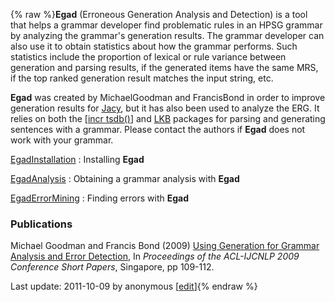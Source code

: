 {% raw %}**Egad** (Erroneous Generation Analysis and Detection) is a tool that
helps a grammar developer find problematic rules in an HPSG grammar by
analyzing the grammar's generation results. The grammar developer can
also use it to obtain statistics about how the grammar performs. Such
statistics include the proportion of lexical or rule variance between
generation and parsing results, if the generated items have the same
MRS, if the top ranked generation result matches the input string, etc.

**Egad** was created by MichaelGoodman and
FrancisBond in order to improve generation results for
[Jacy](https://blog.inductorsoftware.com/docsproto/grammars/JacyTop), but it has also been used to analyze the ERG. It relies
on both the [\[incr tsdb()](https://blog.inductorsoftware.com/docsproto/tools/ItsdbTop)\] and [LKB](https://blog.inductorsoftware.com/docsproto/tools/LkbTop) packages for
parsing and generating sentences with a grammar. Please contact the
authors if **Egad** does not work with your grammar.

[EgadInstallation](https://blog.inductorsoftware.com/docsproto/garage/EgadInstallation) : Installing **Egad**

[EgadAnalysis](/EgadAnalysis) : Obtaining a grammar analysis with
**Egad**

[EgadErrorMining](/EgadErrorMining) : Finding errors with **Egad**

### Publications

Michael Goodman and Francis Bond (2009) [Using Generation for Grammar
Analysis and Error
Detection](http://www.aclweb.org/anthology/P/P09/P09-2028.pdf), In
*Proceedings of the ACL-IJCNLP 2009 Conference Short Papers*, Singapore,
pp 109-112.

Last update: 2011-10-09 by anonymous [[edit](https://github.com/delph-in/docs/wiki/EgadTop/_edit)]{% endraw %}